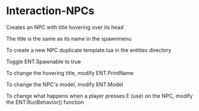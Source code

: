 # Interaction-NPCs

Creates an NPC with title hovering over its head

The title is the same as its name in the spawnmenu


To create a new NPC duplicate template.lua in the entities directory

Toggle ENT.Spawnable to true


To change the hovering title, modify ENT.PrintName

To change the NPC's model, modify ENT.Model

To change what happens when a player presses E (use) on the NPC, modify the ENT:RunBehavior() function
